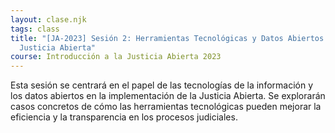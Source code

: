 ```yaml
---
layout: clase.njk
tags: class
title: "[JA-2023] Sesión 2: Herramientas Tecnológicas y Datos Abiertos en la
  Justicia Abierta"
course: Introducción a la Justicia Abierta 2023
---
```

Esta sesión se centrará en el papel de las tecnologías de la información y los datos abiertos en la implementación de la Justicia Abierta. Se explorarán casos concretos de cómo las herramientas tecnológicas pueden mejorar la eficiencia y la transparencia en los procesos judiciales.